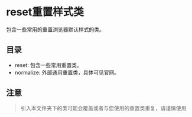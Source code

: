 # reset重置样式类

包含一些常用的重置浏览器默认样式的类。

## 目录

- reset: 包含一些常用重置类。
- normalize: 外部通用重置类，具体可见官网。

## 注意

> 引入本文件夹下的类可能会覆盖或者与您使用的重置类重复，请谨慎使用
